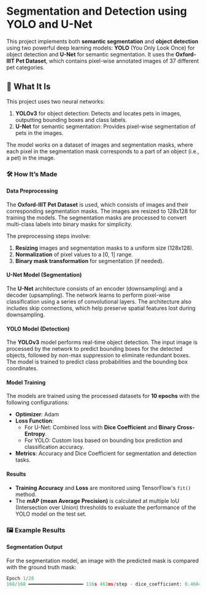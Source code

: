 # Segmentation and Detection using YOLO and U-Net

This project implements both **semantic segmentation** and **object detection** using two powerful deep learning models: **YOLO** (You Only Look Once) for object detection and **U-Net** for semantic segmentation. It uses the **Oxford-IIIT Pet Dataset**, which contains pixel-wise annotated images of 37 different pet categories.

## 📝 What It Is

This project uses two neural networks:
1. **YOLOv3** for object detection: Detects and locates pets in images, outputting bounding boxes and class labels.
2. **U-Net** for semantic segmentation: Provides pixel-wise segmentation of pets in the images.

The model works on a dataset of images and segmentation masks, where each pixel in the segmentation mask corresponds to a part of an object (i.e., a pet) in the image.

### 🛠 How It’s Made

#### **Data Preprocessing**
The **Oxford-IIIT Pet Dataset** is used, which consists of images and their corresponding segmentation masks. The images are resized to 128x128 for training the models. The segmentation masks are processed to convert multi-class labels into binary masks for simplicity.

The preprocessing steps involve:
1. **Resizing** images and segmentation masks to a uniform size (128x128).
2. **Normalization** of pixel values to a [0, 1] range.
3. **Binary mask transformation** for segmentation (if needed).

#### **U-Net Model (Segmentation)**
The **U-Net** architecture consists of an encoder (downsampling) and a decoder (upsampling). The network learns to perform pixel-wise classification using a series of convolutional layers. The architecture also includes skip connections, which help preserve spatial features lost during downsampling.

#### **YOLO Model (Detection)**
The **YOLOv3** model performs real-time object detection. The input image is processed by the network to predict bounding boxes for the detected objects, followed by non-max suppression to eliminate redundant boxes. The model is trained to predict class probabilities and the bounding box coordinates.

#### **Model Training**
The models are trained using the processed datasets for **10 epochs** with the following configurations:
- **Optimizer**: Adam
- **Loss Function**: 
  - For U-Net: Combined loss with **Dice Coefficient** and **Binary Cross-Entropy**.
  - For YOLO: Custom loss based on bounding box prediction and classification accuracy.
- **Metrics**: Accuracy and Dice Coefficient for segmentation and detection tasks.

#### **Results**
- **Training Accuracy** and **Loss** are monitored using TensorFlow's `fit()` method.
- The **mAP (mean Average Precision)** is calculated at multiple IoU (Intersection over Union) thresholds to evaluate the performance of the YOLO model on the test set.

### 🖼 Example Results

#### **Segmentation Output**
For the segmentation model, an image with the predicted mask is compared with the ground truth mask:

```python
Epoch 1/20
168/168 ━━━━━━━━━━━━━━━━━━━━ 116s 461ms/step - dice_coefficient: 0.4604 - loss: 1.5286 - val_dice_coefficient: 0.5824 - val_loss: 1.0219
